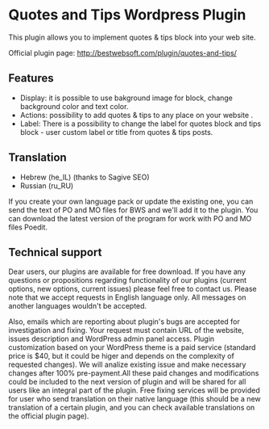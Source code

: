 Quotes and Tips Wordpress Plugin
================================

This plugin allows you to implement quotes &amp; tips block into your web site.

Official plugin page: http://bestwebsoft.com/plugin/quotes-and-tips/


Features
-----------------------------
* Display: it is possible to use bakground image for block, change background color and text color.
* Actions: possibility to add quotes & tips to any place on your website .
* Label: There is a possibility to change the label for quotes block and tips block - user custom label or title from quotes & tips posts.


Translation
-----------------------------
* Hebrew (he_IL) (thanks to Sagive SEO)
* Russian (ru_RU)

If you create your own language pack or update the existing one, you can send the text of PO and MO files for BWS and we'll add it to the plugin. You can download the latest version of the program for work with PO and MO files Poedit.


Technical support
-----------------------------
Dear users, our plugins are available for free download. If you have any questions or propositions regarding functionality of our plugins (current options, new options, current issues) please feel free to contact us. Please note that we accept requests in English language only. All messages on another languages wouldn't be accepted.

Also, emails which are reporting about plugin's bugs are accepted for investigation and fixing. Your request must contain URL of the website, issues description and WordPress admin panel access. Plugin customization based on your WordPress theme is a paid service (standard price is $40, but it could be higer and depends on the complexity of requested changes). We will analize existing issue and make necessary changes after 100% pre-payment.All these paid changes and modifications could be included to the next version of plugin and will be shared for all users like an integral part of the plugin. Free fixing services will be provided for user who send translation on their native language (this should be a new translation of a certain plugin, and you can check available translations on the official plugin page).

